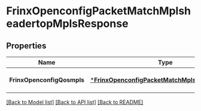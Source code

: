 # FrinxOpenconfigPacketMatchMplsheadertopMplsResponse

## Properties
Name | Type | Description | Notes
------------ | ------------- | ------------- | -------------
**FrinxOpenconfigQosmpls** | [***FrinxOpenconfigPacketMatchMplsheadertopMpls**](frinx.openconfig.packet.match.mplsheadertop.Mpls.md) |  | [optional] [default to null]

[[Back to Model list]](../README.md#documentation-for-models) [[Back to API list]](../README.md#documentation-for-api-endpoints) [[Back to README]](../README.md)


